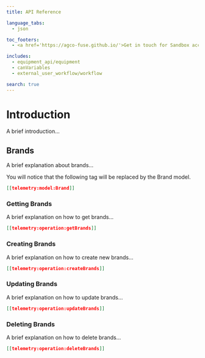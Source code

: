 ```yaml
---
title: API Reference

language_tabs:
  - json

toc_footers:
  - <a href='https://agco-fuse.github.io/'>Get in touch for Sandbox access</a>

includes:
  - equipment_api/equipment
  - canVariables
  - external_user_workflow/workflow

search: true
---
```


# Introduction

A brief introduction...

## Brands

A brief explanation about brands...

You will notice that the following tag will be replaced by the Brand model.

```json
[[telemetry:model:Brand]]
```

### Getting Brands

A brief explanation on how to get brands...

```json
[[telemetry:operation:getBrands]]
```

### Creating Brands

A brief explanation on how to create new brands...

```json
[[telemetry:operation:createBrands]]
```

### Updating Brands

A brief explanation on how to update brands...

```json
[[telemetry:operation:updateBrands]]
```

### Deleting Brands

A brief explanation on how to delete brands...

```json
[[telemetry:operation:deleteBrands]]
```
